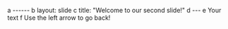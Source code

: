 a ------
b layout: slide 
c title: "Welcome to our second slide!"
d ---
e Your text
f Use the left arrow to go back!
